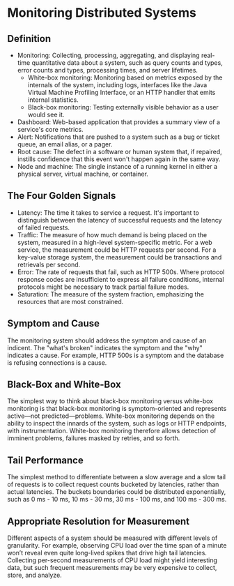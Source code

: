 # Monitoring Distributed Systems

## Definition

- Monitoring: Collecting, processing, aggregating, and displaying real-time quantitative data about a system, such as query counts and types, error counts and types, processing times, and server lifetimes.
  - White-box monitoring: Monitoring based on metrics exposed by the internals of the system, including logs, interfaces like the Java Virtual Machine Profiling Interface, or an HTTP handler that emits internal statistics.
  - Black-box monitoring: Testing externally visible behavior as a user would see it.
- Dashboard: Web-based application that provides a summary view of a service's core metrics.
- Alert: Notifications that are pushed to a system such as a bug or ticket queue, an email alias, or a pager.
- Root cause: The defect in a software or human system that, if repaired, instills confidence that this event won't happen again in the same way.
- Node and machine: The single instance of a running kernel in either a physical server, virtual machine, or container.

## The Four Golden Signals

- Latency: The time it takes to service a request. It's important to distinguish between the latency of successful requests and the latency of failed requests.
- Traffic: The measure of how much demand is being placed on the system, measured in a high-level system-specific metric. For a web service, the measurement could be HTTP requests per second. For a key-value storage system, the measurement could be transactions and retrievals per second.
- Error: The rate of requests that fail, such as HTTP 500s. Where protocol response codes are insufficient to express all failure conditions, internal protocols might be necessary to track partial failure modes.
- Saturation: The measure of the system fraction, emphasizing the resources that are most constrained.

## Symptom and Cause

The monitoring system should address the symptom and cause of an indicent. The "what's broken" indicates the symptom and the "why" indicates a cause. For example, HTTP 500s is a symptom and the database is refusing connections is a cause.

## Black-Box and White-Box

The simplest way to think about black-box monitoring versus white-box monitoring is that black-box monitoring is symptom-oriented and represents active—not predicted—problems. White-box monitoring depends on the ability to inspect the innards of the system, such as logs or HTTP endpoints, with instrumentation. White-box monitoring therefore allows detection of imminent problems, failures masked by retries, and so forth.

## Tail Performance

The simplest method to differentiate between a slow average and a slow tail of requests is to collect request counts bucketed by latencies, rather than actual latencies. The buckets boundaries could be distributed exponentially, such as 0 ms - 10 ms, 10 ms - 30 ms, 30 ms - 100 ms, and 100 ms - 300 ms.

## Appropriate Resolution for Measurement

Different aspects of a system should be measured with different levels of granularity. For example, observing CPU load over the time span of a minute won’t reveal even quite long-lived spikes that drive high tail latencies. Collecting per-second measurements of CPU load might yield interesting data, but such frequent measurements may be very expensive to collect, store, and analyze.
